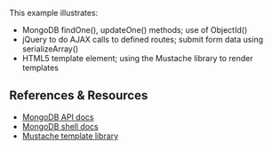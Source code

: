 This example illustrates:

- MongoDB findOne(), updateOne() methods; use of ObjectId() 
- jQuery to do AJAX calls to defined routes; submit form data using serializeArray()
- HTML5 template element; using the Mustache library to render templates


References & Resources
----------------------

* [MongoDB API docs](http://mongodb.github.io/node-mongodb-native/2.2/api/)
* [MongoDB shell docs](https://docs.mongodb.com/manual/crud/)
* [Mustache template library](https://github.com/janl/mustache.js)
